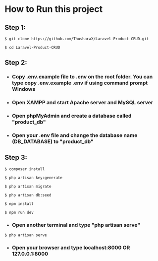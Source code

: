 # How to Run this project

## Step 1:

```
$ git clone https://github.com/ThusharaX/Laravel-Product-CRUD.git

$ cd Laravel-Product-CRUD
```

## Step 2:

* ### Copy .env.example file to .env on the root folder. You can type copy .env.example .env if using command prompt Windows

* ### Open XAMPP and start Apache server and MySQL server

* ### Open phpMyAdmin and create a database called "product_db"

*  ### Open your .env file and change the database name (DB_DATABASE) to "product_db"

## Step 3:

```
$ composer install

$ php artisan key:generate

$ php artisan migrate

$ php artisan db:seed

$ npm install

$ npm run dev
```

* ### Open another terminal and type "php artisan serve"

```
$ php artisan serve
```


* ### Open your browser and type localhost:8000 OR 127.0.0.1:8000
